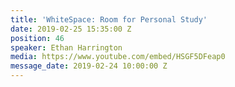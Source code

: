 ```yaml
---
title: 'WhiteSpace: Room for Personal Study'
date: 2019-02-25 15:35:00 Z
position: 46
speaker: Ethan Harrington
media: https://www.youtube.com/embed/HSGF5DFeap0
message_date: 2019-02-24 10:00:00 Z
---
```


